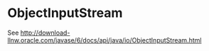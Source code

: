 # ObjectInputStream #

See http://download-llnw.oracle.com/javase/6/docs/api/java/io/ObjectInputStream.html